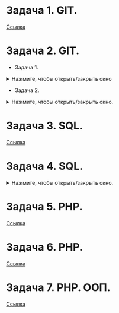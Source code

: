 # Задача 1. GIT.
[Ссылка](https://github.com/GBardeec/assignment_on_githowto)

# Задача 2. GIT.
- Задача 1.
<details>
  <summary>Нажмите, чтобы открыть/закрыть окно</summary>

![Скриншот](https://github.com/GBardeec/Completed_tasks/blob/main/Screenshot/%D1%81%D0%BA%D1%80%D0%B8%D0%BD%D1%88%D0%BE%D1%821.JPG?raw=true)

</details>

- Задача 2.
<details>
  <summary>Нажмите, чтобы открыть/закрыть окно.</summary>

![Скриншот](https://github.com/GBardeec/Completed_tasks/blob/main/Screenshot/%D1%81%D0%BA%D1%80%D0%B8%D0%BD%D1%88%D0%BE%D1%821.JPG?raw=true)

</details>

# Задача 3. SQL. 
[Ссылка](https://www.sololearn.com/profile/8372948)

# Задача 4. SQL.
<details>
  <summary>Нажмите, чтобы открыть/закрыть окно.</summary>

![Скриншот](https://github.com/GBardeec/Completed_tasks/blob/main/Screenshot/%D1%81%D0%BA%D1%80%D0%B8%D0%BD%D1%88%D0%BE%D1%823(2).JPG?raw=true)

</details>

# Задача 5. PHP.
[Ссылка](https://www.sololearn.com/profile/8372948)

# Задача 6. PHP.
[Ссылка](https://github.com/GBardeec/ToDoList_php_optionThree)

# Задача 7. PHP. ООП.
[Ссылка](https://github.com/GBardeec/working_with_OOP/tree/main)
